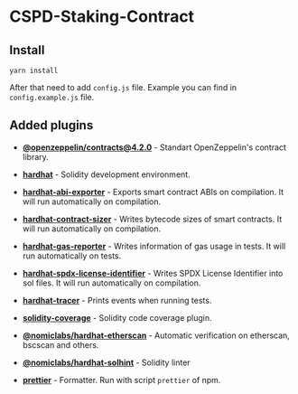 # CSPD-Staking-Contract

## Install
    yarn install

After that need to add `config.js` file. Example you can find in `config.example.js` file.

## Added plugins
* [**@openzeppelin/contracts@4.2.0**](https://github.com/OpenZeppelin/openzeppelin-contracts/tree/v4.2.0/contracts) - Standart OpenZeppelin's contract library.

* [**hardhat**](https://hardhat.org/getting-started/) - Solidity development environment.

* [**hardhat-abi-exporter**](https://hardhat.org/plugins/hardhat-abi-exporter.html) - Exports smart contract ABIs on compilation. It will run automatically on compilation.

* [**hardhat-contract-sizer**](https://hardhat.org/plugins/hardhat-contract-sizer.html) - Writes bytecode sizes of smart contracts. It will run automatically on compilation.

* [**hardhat-gas-reporter**](https://hardhat.org/plugins/hardhat-gas-reporter.html) - Writes information of gas usage in tests. It will run automatically on tests.

* [**hardhat-spdx-license-identifier**](https://hardhat.org/plugins/hardhat-spdx-license-identifier.html) - Writes SPDX License Identifier into sol files. It will run automatically on compilation.

* [**hardhat-tracer**](https://hardhat.org/plugins/hardhat-tracer.html) - Prints events when running tests.

* [**solidity-coverage**](https://hardhat.org/plugins/solidity-coverage.html) - Solidity code coverage plugin.

* [**@nomiclabs/hardhat-etherscan**](https://hardhat.org/plugins/nomiclabs-hardhat-etherscan.html) - Automatic verification on etherscan, bscscan and others.

* [**@nomiclabs/hardhat-solhint**](https://hardhat.org/plugins/nomiclabs-hardhat-solhint.html) - Solidity linter

* [**prettier**](https://www.npmjs.com/package/prettier) - Formatter. Run with script `prettier` of npm.